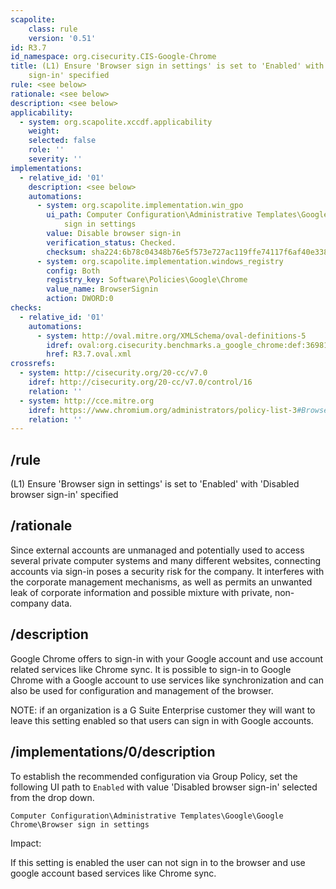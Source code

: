 ```yaml
---
scapolite:
    class: rule
    version: '0.51'
id: R3.7
id_namespace: org.cisecurity.CIS-Google-Chrome
title: (L1) Ensure 'Browser sign in settings' is set to 'Enabled' with 'Disabled browser
    sign-in' specified
rule: <see below>
rationale: <see below>
description: <see below>
applicability:
  - system: org.scapolite.xccdf.applicability
    weight:
    selected: false
    role: ''
    severity: ''
implementations:
  - relative_id: '01'
    description: <see below>
    automations:
      - system: org.scapolite.implementation.win_gpo
        ui_path: Computer Configuration\Administrative Templates\Google\Google Chrome\Browser
            sign in settings
        value: Disable browser sign-in
        verification_status: Checked.
        checksum: sha224:6b78c04348b76e5f573e727ac119ffe74117f6af40e338ec83992f23
      - system: org.scapolite.implementation.windows_registry
        config: Both
        registry_key: Software\Policies\Google\Chrome
        value_name: BrowserSignin
        action: DWORD:0
checks:
  - relative_id: '01'
    automations:
      - system: http://oval.mitre.org/XMLSchema/oval-definitions-5
        idref: oval:org.cisecurity.benchmarks.a_google_chrome:def:36981700
        href: R3.7.oval.xml
crossrefs:
  - system: http://cisecurity.org/20-cc/v7.0
    idref: http://cisecurity.org/20-cc/v7.0/control/16
    relation: ''
  - system: http://cce.mitre.org
    idref: https://www.chromium.org/administrators/policy-list-3#BrowserSignin
    relation: ''
---
```



## /rule

(L1) Ensure 'Browser sign in settings' is set to 'Enabled' with
'Disabled browser sign-in' specified

## /rationale

Since external accounts are unmanaged and potentially used to access
several private computer systems and many different websites, connecting
accounts via sign-in poses a security risk for the company. It
interferes with the corporate management mechanisms, as well as permits
an unwanted leak of corporate information and possible mixture with
private, non-company data.

## /description

Google Chrome offers to sign-in with your Google account and use account
related services like Chrome sync. It is possible to sign-in to Google
Chrome with a Google account to use services like synchronization and
can also be used for configuration and management of the browser.

NOTE: if an organization is a G Suite Enterprise customer they will want
to leave this setting enabled so that users can sign in with Google
accounts.

## /implementations/0/description

To establish the recommended configuration via Group Policy, set the
following UI path to `Enabled` with value 'Disabled browser sign-in'
selected from the drop down.

`Computer Configuration\Administrative Templates\Google\Google Chrome\Browser sign in settings`

Impact:

If this setting is enabled the user can not sign in to the browser and
use google account based services like Chrome sync.
